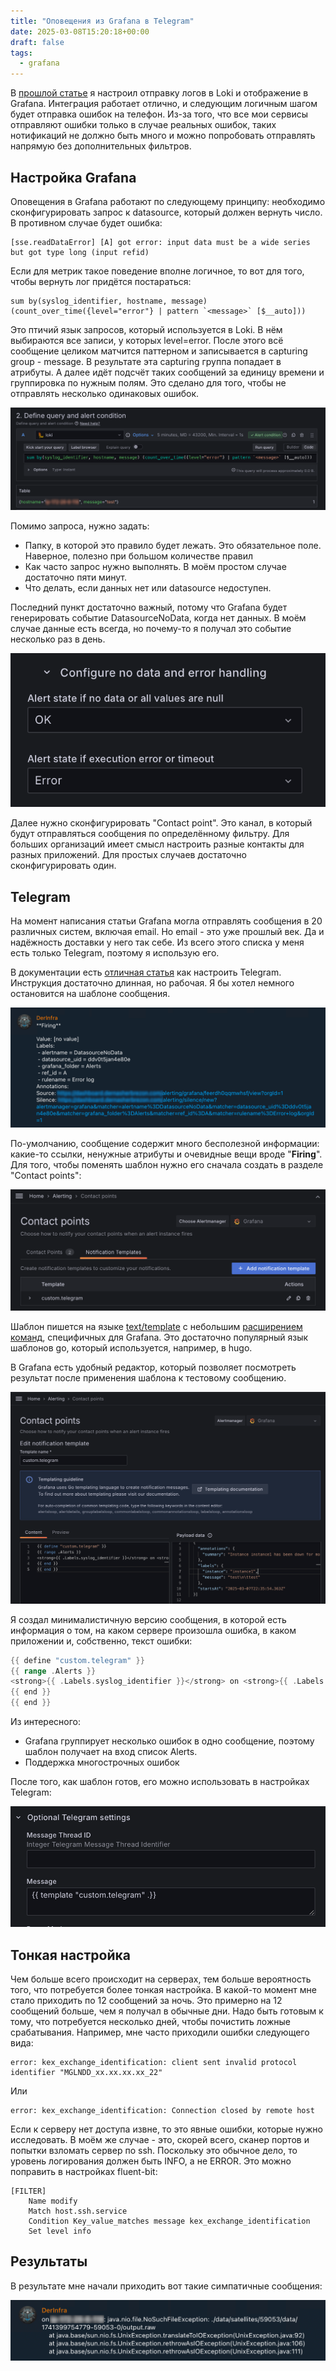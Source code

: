```yaml
---
title: "Оповещения из Grafana в Telegram"
date: 2025-03-08T15:20:18+00:00
draft: false
tags:
  - grafana
---
```

В [прошлой статье]() я настроил отправку логов в Loki и отображение в Grafana. Интеграция работает отлично, и следующим логичным шагом будет отправка ошибок на телефон. Из-за того, что все мои сервисы отправляют ошибки только в случае реальных ошибок, таких нотификаций не должно быть много и можно попробовать отправлять напрямую без дополнительных фильтров.

## Настройка Grafana

Оповещения в Grafana работают по следующему принципу: необходимо сконфигурировать запрос к datasource, который должен вернуть число. В противном случае будет ошибка:

```
[sse.readDataError] [A] got error: input data must be a wide series but got type long (input refid)
```

Если для метрик такое поведение вполне логичное, то вот для того, чтобы вернуть лог придётся постараться:

```
sum by(syslog_identifier, hostname, message) (count_over_time({level="error"} | pattern `<message>` [$__auto]))
```

Это птичий язык запросов, который используется в Loki. В нём выбираются все записи, у которых level=error. После этого всё сообщение целиком матчится паттерном и записывается в capturing group - message. В результате эта capturing группа попадает в атрибуты. А далее идёт подсчёт таких сообщений за единицу времени и группировка по нужным полям. Это сделано для того, чтобы не отправлять несколько одинаковых ошибок.

![](img/alert.png)

Помимо запроса, нужно задать:

 * Папку, в которой это правило будет лежать. Это обязательное поле. Наверное, полезно при большом количестве правил
 * Как часто запрос нужно выполнять. В моём простом случае достаточно пяти минут.
 * Что делать, если данных нет или datasource недоступен.
 
Последний пункт достаточно важный, потому что Grafana будет генерировать событие DatasourceNoData, когда нет данных. В моём случае данные есть всегда, но почему-то я получал это событие несколько раз в день.

![](img/nodata.png)


Далее нужно сконфигурировать "Contact point". Это канал, в который будут отправляться сообщения по определённому фильтру. Для больших организаций имеет смысл настроить разные контакты для разных приложений. Для простых случаев достаточно сконфигурировать один.

## Telegram

На момент написания статьи Grafana могла отправлять сообщения в 20 различных систем, включая email. Но email - это уже прошлый век. Да и надёжность доставки у него так себе. Из всего этого списка у меня есть только Telegram, поэтому я использую его.

В документации есть [отличная статья](https://grafana.com/docs/grafana/latest/alerting/configure-notifications/manage-contact-points/integrations/configure-telegram/) как настроить Telegram. Инструкция достаточно длинная, но рабочая. Я бы хотел немного остановится на шаблоне сообщения.

![](img/defaultalert.png)

По-умолчанию, сообщение содержит много бесполезной информации: какие-то ссылки, ненужные атрибуты и очевидные вещи вроде "**Firing**". Для того, чтобы поменять шаблон нужно его сначала создать в разделе "Contact points":

![](img/customtemplate.png)

Шаблон пишется на языке [text/template](https://pkg.go.dev/text/template) с небольшим [расширением команд](https://grafana.com/docs/grafana/latest/alerting/configure-notifications/template-notifications/reference/), специфичных для Grafana. Это достаточно популярный язык шаблонов go, который используется, например, в hugo. 

В Grafana есть удобный редактор, который позволяет посмотреть результат после применения шаблона к тестовому сообщению.

![](img/notification.png)

Я создал минималистичную версию сообщения, в которой есть информация о том, на каком сервере произошла ошибка, в каком приложении и, собственно, текст ошибки:

```go
{{ define "custom.telegram" }}
{{ range .Alerts }}
<strong>{{ .Labels.syslog_identifier }}</strong> on <strong>{{ .Labels.hostname }}</strong>: {{ .Labels.message | reReplaceAll "\\\\n" "\n" | reReplaceAll "\\\\t" "    " }}
{{ end }}
{{ end }}
```

Из интересного: 

 * Grafana группирует несколько ошибок в одно сообщение, поэтому шаблон получает на вход список Alerts.
 * Поддержка многострочных ошибок

После того, как шаблон готов, его можно использовать в настройках Telegram:

![](img/telegram.png)

## Тонкая настройка

Чем больше всего происходит на серверах, тем больше вероятность того, что потребуется более тонкая настройка. В какой-то момент мне стало приходить по 12 сообщений за ночь. Это примерно на 12 сообщений больше, чем я получал в обычные дни. Надо быть готовым к тому, что потребуется несколько дней, чтобы почистить ложные срабатывания. Например, мне часто приходили ошибки следующего вида:

```
error: kex_exchange_identification: client sent invalid protocol identifier "MGLNDD_xx.xx.xx.xx_22"
```

Или

```
error: kex_exchange_identification: Connection closed by remote host
```

Если к серверу нет доступа извне, то это явные ошибки, которые нужно исследовать. В моём же случае - это, скорей всего, сканер портов и попытки взломать сервер по ssh. Поскольку это обычное дело, то уровень логирования должен быть INFO, а не ERROR. Это можно поправить в настройках fluent-bit:

```
[FILTER]
    Name modify
    Match host.ssh.service
    Condition Key_value_matches message kex_exchange_identification
    Set level info
```

## Результаты

В результате мне начали приходить вот такие симпатичные сообщения:

![](img/result.png)